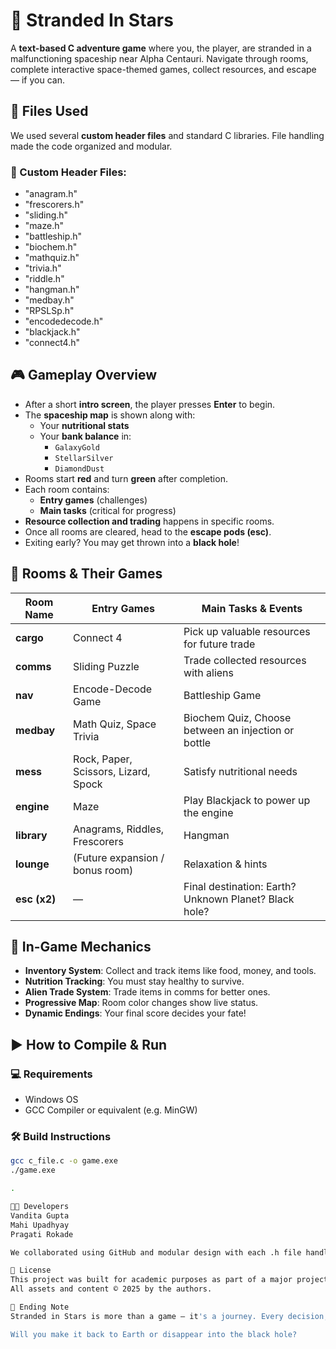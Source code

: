 # 🌌 Stranded In Stars

A **text-based C adventure game** where you, the player, are stranded in a malfunctioning spaceship near Alpha Centauri. Navigate through rooms, complete interactive space-themed games, collect resources, and escape — if you can.

## 📁 Files Used

We used several **custom header files** and standard C libraries. File handling made the code organized and modular.

### 🔧 Custom Header Files:
 - "anagram.h"
 - "frescorers.h"
 - "sliding.h"
 - "maze.h"
 - "battleship.h"
 - "biochem.h"
 - "mathquiz.h"
 - "trivia.h"
 - "riddle.h"
 - "hangman.h"
 - "medbay.h"
 - "RPSLSp.h"
 - "encodedecode.h"
 - "blackjack.h"
 - "connect4.h"

## 🎮 Gameplay Overview

- After a short **intro screen**, the player presses **Enter** to begin.
- The **spaceship map** is shown along with:
  - Your **nutritional stats**
  - Your **bank balance** in:
    - `GalaxyGold`
    - `StellarSilver`
    - `DiamondDust`
- Rooms start **red** and turn **green** after completion.
- Each room contains:
  - **Entry games** (challenges)
  - **Main tasks** (critical for progress)
- **Resource collection and trading** happens in specific rooms.
- Once all rooms are cleared, head to the **escape pods (esc)**.
- Exiting early? You may get thrown into a **black hole**!

## 🧪 Rooms & Their Games

| Room Name     | Entry Games                          | Main Tasks & Events                                      |
|--------------|---------------------------------------|----------------------------------------------------------|
| **cargo**     | Connect 4                            | Pick up valuable resources for future trade              |
| **comms**     | Sliding Puzzle                       | Trade collected resources with aliens                    |
| **nav**       | Encode-Decode Game                   | Battleship Game                                          |
| **medbay**    | Math Quiz, Space Trivia              | Biochem Quiz, Choose between an injection or bottle      |
| **mess**      | Rock, Paper, Scissors, Lizard, Spock | Satisfy nutritional needs                                |
| **engine**    | Maze                                 | Play Blackjack to power up the engine                    |
| **library**   | Anagrams, Riddles, Frescorers        | Hangman                                                  |
| **lounge**    | (Future expansion / bonus room)      | Relaxation & hints                                       |
| **esc (x2)**  | —                                    | Final destination: Earth? Unknown Planet? Black hole?    |

## 💼 In-Game Mechanics

- **Inventory System**: Collect and track items like food, money, and tools.
- **Nutrition Tracking**: You must stay healthy to survive.
- **Alien Trade System**: Trade items in comms for better ones.
- **Progressive Map**: Room color changes show live status.
- **Dynamic Endings**: Your final score decides your fate!

## ▶️ How to Compile & Run

### 💻 Requirements
- Windows OS
- GCC Compiler or equivalent (e.g. MinGW)

### 🛠️ Build Instructions
```bash
gcc c_file.c -o game.exe
./game.exe

.

👨‍💻 Developers
Vandita Gupta
Mahi Upadhyay
Pragati Rokade

We collaborated using GitHub and modular design with each .h file handling specific game logic.

🧾 License
This project was built for academic purposes as part of a major project submission.
All assets and content © 2025 by the authors.

💫 Ending Note
Stranded in Stars is more than a game — it's a journey. Every decision, every trade, and every game you win or lose brings you one step closer to home... or to the stars.

Will you make it back to Earth or disappear into the black hole?
